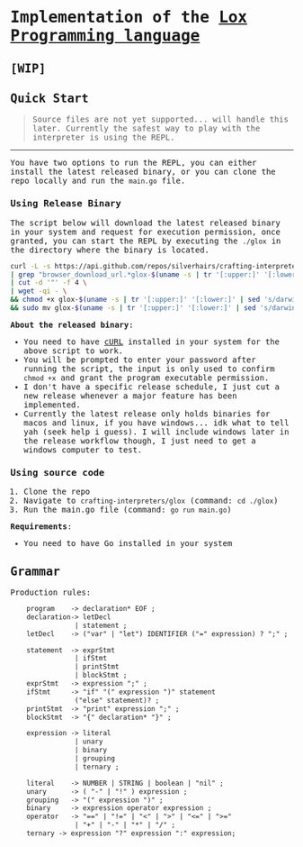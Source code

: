 <samp>

# Implementation of the [Lox Programming language](https://craftinginterpreters.com/the-lox-language.html)

## [WIP]

## Quick Start
> Source files are not yet supported... will handle this later. Currently the safest way to play with the interpreter is using the REPL.
---
You have two options to run the REPL, you can either install the latest released binary, or you can clone the repo locally and run the `main.go` file.

### Using Release Binary
The script below will download the latest released binary in your system and request for execution permission, once granted, you can start the REPL by executing the `./glox` in the directory where the binary is located.

```sh
curl -L -s https://api.github.com/repos/silverhairs/crafting-interpreters/releases/latest \
| grep "browser_download_url.*glox-$(uname -s | tr '[:upper:]' '[:lower:]' | sed 's/darwin/macos/')-$(uname -m)" \
| cut -d '"' -f 4 \
| wget -qi - \
&& chmod +x glox-$(uname -s | tr '[:upper:]' '[:lower:]' | sed 's/darwin/macos/')-$(uname -m) \
&& sudo mv glox-$(uname -s | tr '[:upper:]' '[:lower:]' | sed 's/darwin/macos/')-$(uname -m) $PWD/glox
```

**About the released binary**:
 * You need to have [cURL](https://curl.se/) installed in your system for the above script to work.
 * You will be prompted to enter your password after running the script, the input is only used to confirm `chmod +x` and grant the program executable permission.
 * I don't have a specific release schedule, I just cut a new release whenever a major feature has been implemented.
 * Currently the latest release only holds binaries for macos and linux, if you have windows... idk what to tell yah (seek help i guess). I will include windows later in the release workflow though, I just need to get a windows computer to test.

### Using source code
1. Clone the repo
2. Navigate to `crafting-interpreters/glox` (command: `cd ./glox`)
3. Run the main.go file (command: `go run main.go`)

**Requirements**:
 * You need to have Go installed in your system

## Grammar

Production rules:

```txt
    program    -> declaration* EOF ;
    declaration-> letDecl
                | statement ;
    letDecl    -> ("var" | "let") IDENTIFIER ("=" expression) ? ";" ;

    statement  -> exprStmt
                | ifStmt
                | printStmt
                | blockStmt ;
    exprStmt   -> expression ";" ;
    ifStmt     -> "if" "(" expression ")" statement
                ("else" statement)? ;
    printStmt  -> "print" expression ";" ;
    blockStmt  -> "{" declaration* "}" ;

    expression -> literal
                | unary
                | binary
                | grouping
                | ternary ;

    literal    -> NUMBER | STRING | boolean | "nil" ;
    unary      -> ( "-" | "!" ) expression ;
    grouping   -> "(" expression ")" ;
    binary     -> expression operator expression ;
    operator   -> "==" | "!=" | "<" | ">" | "<=" | ">="
                | "+" | "-" | "*" | "/" ;
    ternary -> expression "?" expression ":" expression;
```
</samp>
